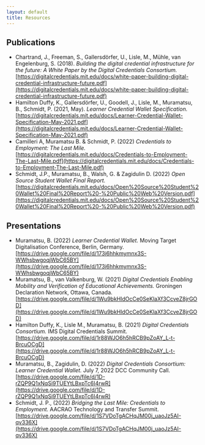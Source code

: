 ```yaml
---
layout: default
title: Resources
---
```


## Publications

* Chartrand, J., Freeman, S., Gallersdörfer, U., Lisle, M., Mühle, van Engelenburg, S. (2018). *Building the digital credential infrastructure for the future: A White Paper by the Digital Credentials Consortium.* [https://digitalcredentials.mit.edu/docs/white-paper-building-digital-credential-infrastructure-future.pdf](https://digitalcredentials.mit.edu/docs/white-paper-building-digital-credential-infrastructure-future.pdf)
* Hamilton Duffy, K., Gallersdörfer, U., Goodell, J., Lisle, M., Muramatsu, B., Schmidt, P. (2021, May). *Learner Credential Wallet Specification.* [https://digitalcredentials.mit.edu/docs/Learner-Credential-Wallet-Specification-May-2021.pdf](https://digitalcredentials.mit.edu/docs/Learner-Credential-Wallet-Specification-May-2021.pdf)
* Camilleri A, Muramatsu B. & Schmidt, P. (2022) *Credentials to Employment: The Last Mile.* [https://digitalcredentials.mit.edu/docs/Credentials-to-Employment-The-Last-Mile.pdf](https://digitalcredentials.mit.edu/docs/Credentials-to-Employment-The-Last-Mile.pdf)
* Schmidt, J.P., Muramatsu, B., Walsh, G. & Zagidulin D. (2022) *Open Source Student Wallet Final Report.* [https://digitalcredentials.mit.edu/docs/Open%20Source%20Student%20Wallet%20Final%20Report%20-%20Public%20Web%20Version.pdf](https://digitalcredentials.mit.edu/docs/Open%20Source%20Student%20Wallet%20Final%20Report%20-%20Public%20Web%20Version.pdf)


## Presentations

* Muramatsu, B. (2022) *Learner Credential Wallet.* Moving Target Digitalisation Conference, Berlin, Germany. [https://drive.google.com/file/d/173i6hhkmymnx3S-WWhsbwgoqjWbC65BY](https://drive.google.com/file/d/173i6hhkmymnx3S-WWhsbwgoqjWbC65BY)
* Muramatsu, B., van Valkenburg, W. (2021) *Digital Credentials Enabling Mobility and Verification of Educational Achievements.* Groningen Declaration Network, Ottawa, Canada. [https://drive.google.com/file/d/1Wu9bkHldOcCe0SeKlaXf3CcveZ8jrGOD](https://drive.google.com/file/d/1Wu9bkHldOcCe0SeKlaXf3CcveZ8jrGOD)
* Hamilton Duffy, K., Lisle M., Muramatsu, B. (2021) *Digital Credentials Consortium.* IMS Digital Credentials Summit. [https://drive.google.com/file/d/1r88WJO6h5hRCB9pZoAY_L-t-BrcuOCgD](https://drive.google.com/file/d/1r88WJO6h5hRCB9pZoAY_L-t-BrcuOCgD)
* Muramatsu, B., Zagidulin, D. (2022) *Digital Credentials Consortium: Learner Credential Wallet.* July 7, 2022 DCC Community Call. [https://drive.google.com/file/d/1D-rZQP9Q1xNqSi9TUEYtLBxpTc6I4rwR](https://drive.google.com/file/d/1D-rZQP9Q1xNqSi9TUEYtLBxpTc6I4rwR)
* Schmidt, J. P., (2022) *Bridging the Last Mile: Credentials to Employment.* AACRAO Technology and Transfer Summit. [https://drive.google.com/file/d/1S7VDoTgACHqJM00j_uaoJz5AI-qv336X](https://drive.google.com/file/d/1S7VDoTgACHqJM00j_uaoJz5AI-qv336X)